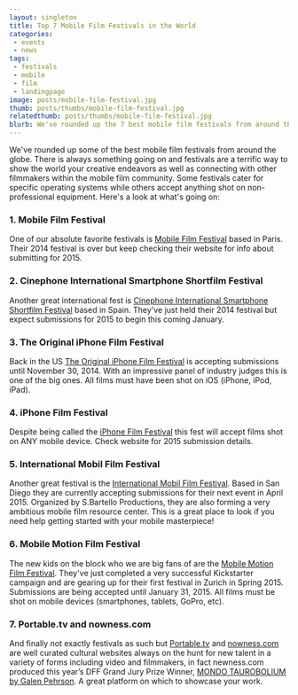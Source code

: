 ```yaml
---
layout: singleton
title: Top 7 Mobile Film Festivals in the World
categories:
 - events
 - news
tags:
 - festivals
 - mobile
 - film
 - landingpage
image: posts/mobile-film-festival.jpg
thumb: posts/thumbs/mobile-film-festival.jpg
relatedthumb: posts/thumbs/mobile-film-festival.jpg
blurb: We've rounded up the 7 best mobile film festivals from around the globe.
---
```


We've rounded up some of the best mobile film festivals from around the globe. There is always something going on and festivals are a terrific way to show the world your creative endeavors as well as connecting with other filmmakers within the mobile film community. Some festivals cater for specific operating systems while others accept anything shot on non-professional equipment. Here's a look at what's going on:


### 1. Mobile Film Festival
One of our absolute favorite festivals is <a href="http://fr.mobilefilmfestival.com" target="_blank">Mobile Film Festival</a> based in Paris. Their 2014 festival is over but keep checking their website for info about submitting for 2015.


### 2. Cinephone International Smartphone Shortfilm Festival
Another great international fest is <a href="http://www.cinephone.org" target="_blank">Cinephone International Smartphone Shortfilm Festival</a> based in Spain. They've just held their 2014 festival but expect submissions for 2015 to begin this coming January.


### 3. The Original iPhone Film Festival
Back in the US <a href="http://iphonefilmmaker.com/" target="_blank">The Original iPhone Film Festival</a> is accepting submissions until November 30, 2014. With an impressive panel of industry judges this is one of the big ones. All films must have been shot on iOS (iPhone, iPod, iPad).


### 4. iPhone Film Festival
Despite being called the <a href="http://www.iphoneff.com" target="_blank">iPhone Film Festival</a> this fest will accept films shot on ANY mobile device. Check website for 2015 submission details.


### 5. International Mobil Film Festival
Another great festival is the <a href="http://www.mobilfilmfestival.com" target="_blank">International Mobil Film Festival</a>. Based in San Diego they are currently accepting submissions for their next event in April 2015. Organized by S.Bartello Productions, they are also forming a very ambitious mobile film resource center. This is a great place to look if you need help getting started with your mobile masterpiece!


### 6. Mobile Motion Film Festival

The new kids on the block who we are big fans of are the <a href="http://momofilmfest.com" target="_blank">Mobile Motion Film Festival</a>. They've just completed a very successful Kickstarter campaign and are gearing up for their first festival in Zurich in Spring 2015. Submissions are being accepted until January 31, 2015. All films must be shot on mobile devices (smartphones, tablets, GoPro, etc).

### 7. Portable.tv and nowness.com

And finally not exactly festivals as such but <a href="http://Portable.tv/" target="_blank">Portable.tv</a> and <a href="http://nowness.com/" target="_blank">nowness.com</a> are well curated cultural websites always on the hunt for new talent in a variety of forms including video and filmmakers, in fact newness.com produced this year’s DFF Grand Jury Prize Winner, <a href="/films/news/2014/12/31/competitive-shorts.html">MONDO TAUROBOLIUM by Galen Pehrson</a>. A great platform on which to showcase your work.
